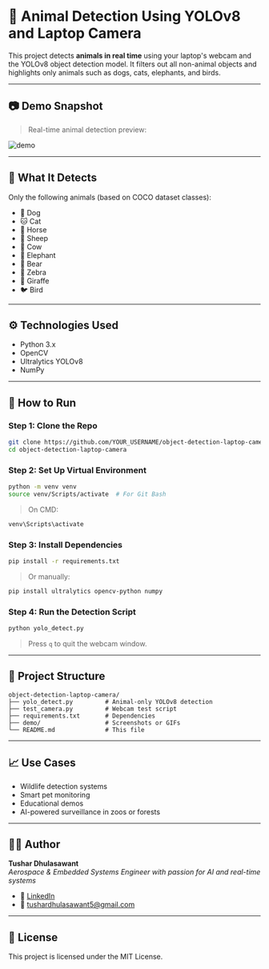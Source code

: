 
# 🐾 Animal Detection Using YOLOv8 and Laptop Camera

This project detects **animals in real time** using your laptop's webcam and the YOLOv8 object detection model. It filters out all non-animal objects and highlights only animals such as dogs, cats, elephants, and birds.

---

## 📷 Demo Snapshot

> Real-time animal detection preview:

![demo](demo/demo.gif) <!-- Replace this with your own gif or screenshot -->

---

## 🧠 What It Detects

Only the following animals (based on COCO dataset classes):

- 🐶 Dog
- 🐱 Cat
- 🐴 Horse
- 🐑 Sheep
- 🐄 Cow
- 🐘 Elephant
- 🐻 Bear
- 🦓 Zebra
- 🦒 Giraffe
- 🐦 Bird

---

## ⚙️ Technologies Used

- Python 3.x
- OpenCV
- Ultralytics YOLOv8
- NumPy

---

## 🚀 How to Run

### Step 1: Clone the Repo

```bash
git clone https://github.com/YOUR_USERNAME/object-detection-laptop-camera.git
cd object-detection-laptop-camera
```

### Step 2: Set Up Virtual Environment

```bash
python -m venv venv
source venv/Scripts/activate  # For Git Bash
```

> On CMD:

```cmd
venv\Scripts\activate
```

### Step 3: Install Dependencies

```bash
pip install -r requirements.txt
```

> Or manually:

```bash
pip install ultralytics opencv-python numpy
```

### Step 4: Run the Detection Script

```bash
python yolo_detect.py
```

> Press `q` to quit the webcam window.

---

## 📁 Project Structure

```
object-detection-laptop-camera/
├── yolo_detect.py         # Animal-only YOLOv8 detection
├── test_camera.py         # Webcam test script
├── requirements.txt       # Dependencies
├── demo/                  # Screenshots or GIFs
└── README.md              # This file
```

---

## 📈 Use Cases

- Wildlife detection systems
- Smart pet monitoring
- Educational demos
- AI-powered surveillance in zoos or forests

---

## 👨‍💻 Author

**Tushar Dhulasawant**  
_Aerospace & Embedded Systems Engineer with passion for AI and real-time systems_

- 🔗 [LinkedIn](https://www.linkedin.com/in/tushar-dhulasawant)
- 📧 tushardhulasawant5@gmail.com

---

## 📄 License

This project is licensed under the MIT License.
